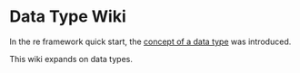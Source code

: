 # Data Type Wiki

In the re framework quick start, the [concept of a data type](https://github.com/FranzZemen/re/blob/main/ts-src/quick-start.md#introducing-data-types) was 
introduced.

This wiki expands on data types.
